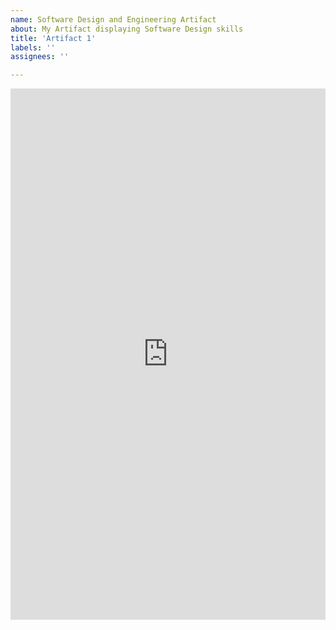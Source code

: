 ```yaml
---
name: Software Design and Engineering Artifact
about: My Artifact displaying Software Design skills
title: 'Artifact 1'
labels: ''
assignees: ''

---
```

<embed src="https://sdayball1.github.io/CS 405 Security Policy Sam Dayball-final - CS499 .pdf" width="100%" height="850px"/>

